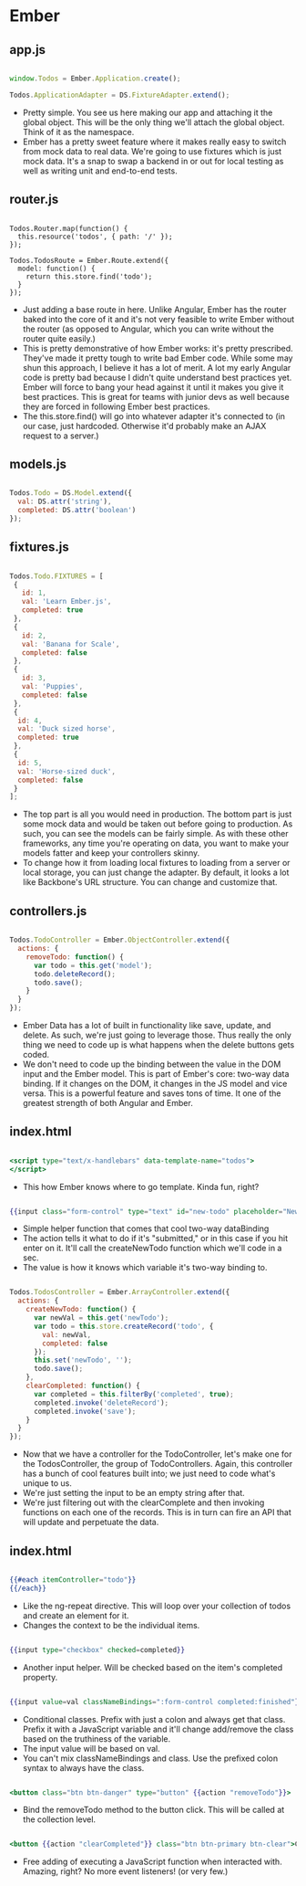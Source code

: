 # Ember

## app.js

```javascript

window.Todos = Ember.Application.create();

Todos.ApplicationAdapter = DS.FixtureAdapter.extend();

```

- Pretty simple. You see us here making our app and attaching it the global object. This will be the only thing we'll attach the global object. Think of it as the namespace.
- Ember has a pretty sweet feature where it makes really easy to switch from mock data to real data. We're going to use fixtures which is just mock data. It's a snap to swap a backend in or out for local testing as well as writing unit and end-to-end tests.


## router.js

```javscript

Todos.Router.map(function() {
  this.resource('todos', { path: '/' });
});

Todos.TodosRoute = Ember.Route.extend({
  model: function() {
    return this.store.find('todo');
  }
});

```



- Just adding a base route in here. Unlike Angular, Ember has the router baked into the core of it and it's not very feasible to write Ember without the router (as opposed to Angular, which you can write without the router quite easily.)
- This is pretty demonstrative of how Ember works: it's pretty prescribed. They've made it pretty tough to write bad Ember code. While some may shun this approach, I believe it has a lot of merit. A lot my early Angular code is pretty bad because I didn't quite understand best practices yet. Ember will force to bang your head against it until it makes you give it best practices. This is great for teams with junior devs as well because they are forced in following Ember best practices.
- The this.store.find() will go into whatever adapter it's connected to (in our case, just hardcoded. Otherwise it'd probably make an AJAX request to a server.)


## models.js

```javascript

Todos.Todo = DS.Model.extend({
  val: DS.attr('string'),
  completed: DS.attr('boolean')
});

```

## fixtures.js

```javascript

Todos.Todo.FIXTURES = [
 {
   id: 1,
   val: 'Learn Ember.js',
   completed: true
 },
 {
   id: 2,
   val: 'Banana for Scale',
   completed: false
 },
 {
   id: 3,
   val: 'Puppies',
   completed: false
 },
 {
  id: 4,
  val: 'Duck sized horse',
  completed: true
 },
 {
  id: 5,
  val: 'Horse-sized duck',
  completed: false
 }
];

```

- The top part is all you would need in production. The bottom part is just some mock data and would be taken out before going to production. As such, you can see the models can be fairly simple. As with these other frameworks, any time you're operating on data, you want to make your models fatter and keep your controllers skinny.
- To change how it from loading local fixtures to loading from a server or local storage, you can just change the adapter. By default, it looks a lot like Backbone's URL structure. You can change and customize that.

## controllers.js

```javascript

Todos.TodoController = Ember.ObjectController.extend({
  actions: {
    removeTodo: function() {
      var todo = this.get('model');
      todo.deleteRecord();
      todo.save();
    }
  }
});

```

- Ember Data has a lot of built in functionality like save, update, and delete. As such, we're just going to leverage those. Thus really the only thing we need to code up is what happens when the delete buttons gets coded.
- We don't need to code up the binding between the value in the DOM input and the Ember model. This is part of Ember's core: two-way data binding. If it changes on the DOM, it changes in the JS model and vice versa. This is a powerful feature and saves tons of time. It one of the greatest strength of both Angular and Ember.

## index.html

```handlebars

<script type="text/x-handlebars" data-template-name="todos">
</script>

```

- This how Ember knows where to go template. Kinda fun, right?

```handlebars

{{input class="form-control" type="text" id="new-todo" placeholder="New Todo" value=newTodo action="createNewTodo"}}

```

- Simple helper function that comes that cool two-way dataBinding
- The action tells it what to do if it's "submitted," or in this case if you hit enter on it. It'll call the createNewTodo function which we'll code in a sec.
- The value is how it knows which variable it's two-way binding to.

```javascript

Todos.TodosController = Ember.ArrayController.extend({
  actions: {
    createNewTodo: function() {
      var newVal = this.get('newTodo');
      var todo = this.store.createRecord('todo', {
        val: newVal,
        completed: false
      });
      this.set('newTodo', '');
      todo.save();
    },
    clearCompleted: function() {
      var completed = this.filterBy('completed', true);
      completed.invoke('deleteRecord');
      completed.invoke('save');
    }
  }
});

```

- Now that we have a controller for the TodoController, let's make one for the TodosController, the group of TodoControllers. Again, this controller has a bunch of cool features built into; we just need to code what's unique to us.
- We're just setting the input to be an empty string after that.
- We're just filtering out with the clearComplete and then invoking functions on each one of the records. This is in turn can fire an API that will update and perpetuate the data.


## index.html

```handlebars

{{#each itemController="todo"}}
{{/each}}


```

- Like the ng-repeat directive. This will loop over your collection of todos and create an element for it.
- Changes the context to be the individual items.

```handlebars

{{input type="checkbox" checked=completed}}

```

- Another input helper. Will be checked based on the item's completed property.

```handlebars

{{input value=val classNameBindings=":form-control completed:finished"}}

```

- Conditional classes. Prefix with just a colon and always get that class. Prefix it with a JavaScript variable and it'll change add/remove the class based on the truthiness of the variable.
- The input value will be based on val.
- You can't mix classNameBindings and class. Use the prefixed colon syntax to always have the class.

```handlebars

<button class="btn btn-danger" type="button" {{action "removeTodo"}}>

```

- Bind the removeTodo method to the button click. This will be called at the collection level.

```handlebars

<button {{action "clearCompleted"}} class="btn btn-primary btn-clear">Clear Completed</button>

```

- Free adding of executing a JavaScript function when interacted with. Amazing, right? No more event listeners! (or very few.)
